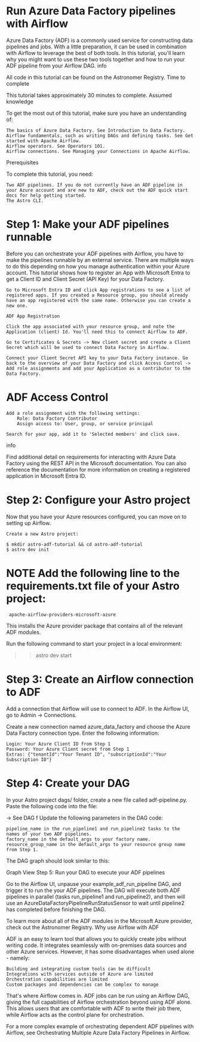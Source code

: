 # Run Azure Data Factory pipelines with Airflow

Azure Data Factory (ADF) is a commonly used service for constructing data pipelines and jobs. With a little preparation, it can be used in combination with Airflow to leverage the best of both tools. In this tutorial, you'll learn why you might want to use these two tools together and how to run your ADF pipeline from your Airflow DAG.
info

All code in this tutorial can be found on the Astronomer Registry.
Time to complete

This tutorial takes approximately 30 minutes to complete.
Assumed knowledge

To get the most out of this tutorial, make sure you have an understanding of:

    The basics of Azure Data Factory. See Introduction to Data Factory.
    Airflow fundamentals, such as writing DAGs and defining tasks. See Get started with Apache Airflow.
    Airflow operators. See Operators 101.
    Airflow connections. See Managing your Connections in Apache Airflow.

Prerequisites

To complete this tutorial, you need:

    Two ADF pipelines. If you do not currently have an ADF pipeline in your Azure account and are new to ADF, check out the ADF quick start docs for help getting started.
    The Astro CLI.

# Step 1: Make your ADF pipelines runnable

Before you can orchestrate your ADF pipelines with Airflow, you have to make the pipelines runnable by an external service. There are multiple ways to do this depending on how you manage authentication within your Azure account. This tutorial shows how to register an App with Microsoft Entra to get a Client ID and Client Secret (API Key) for your Data Factory.

    Go to Microsoft Entra ID and click App registrations to see a list of registered apps. If you created a Resource group, you should already have an app registered with the same name. Otherwise you can create a new one.

    ADF App Registration

    Click the app associated with your resource group, and note the Application (client) Id. You'll need this to connect Airflow to ADF.

    Go to Certificates & Secrets -> New client secret and create a Client Secret which will be used to connect Data Factory in Airflow.

    Connect your Client Secret API key to your Data Factory instance. Go back to the overview of your Data Factory and click Access Control -> Add role assignments and add your Application as a contributor to the Data Factory.

   # ADF Access Control

    Add a role assignment with the following settings:
        Role: Data Factory Contributor
        Assign access to: User, group, or service principal

    Search for your app, add it to 'Selected members' and click save.

info

Find additional detail on requirements for interacting with Azure Data Factory using the REST API in the Microsoft documentation. You can also reference the documentation for more information on creating a registered application in Microsoft Entra ID.
# Step 2: Configure your Astro project

Now that you have your Azure resources configured, you can move on to setting up Airflow.

    Create a new Astro project:

    $ mkdir astro-adf-tutorial && cd astro-adf-tutorial
    $ astro dev init

# NOTE Add the following line to the requirements.txt file of your Astro project:

     apache-airflow-providers-microsoft-azure

This installs the Azure provider package that contains all of the relevant ADF modules.

Run the following command to start your project in a local environment:

  >> astro dev start

# Step 3: Create an Airflow connection to ADF

Add a connection that Airflow will use to connect to ADF. In the Airflow UI, go to Admin -> Connections.

Create a new connection named azure_data_factory and choose the Azure Data Factory connection type. Enter the following information:

    Login: Your Azure Client ID from Step 1
    Password: Your Azure Client secret from Step 1
    Extras: {"tenantId":"Your Tenant ID", "subscriptionId":"Your Subscription ID"}

# Step 4: Create your DAG

In your Astro project dags/ folder, create a new file called adf-pipeline.py. Paste the following code into the file:

-> See DAG
f
Update the following parameters in the DAG code:

    pipeline_name in the run_pipeline1 and run_pipeline2 tasks to the names of your two ADF pipelines.
    factory_name in the default_args to your factory name.
    resource_group_name in the default_args to your resource group name from Step 1.

The DAG graph should look similar to this:

Graph View
Step 5: Run your DAG to execute your ADF pipelines

Go to the Airflow UI, unpause your example_adf_run_pipeline DAG, and trigger it to run the your ADF pipelines. The DAG will execute both ADF pipelines in parallel (tasks run_pipeline1 and run_pipeline2), and then will use an AzureDataFactoryPipelineRunStatusSensor to wait until pipeline2 has completed before finishing the DAG.

To learn more about all of the ADF modules in the Microsoft Azure provider, check out the Astronomer Registry.
Why use Airflow with ADF

ADF is an easy to learn tool that allows you to quickly create jobs without writing code. It integrates seamlessly with on-premises data sources and other Azure services. However, it has some disadvantages when used alone - namely:

    Building and integrating custom tools can be difficult
    Integrations with services outside of Azure are limited
    Orchestration capabilities are limited
    Custom packages and dependencies can be complex to manage

That's where Airflow comes in. ADF jobs can be run using an Airflow DAG, giving the full capabilities of Airflow orchestration beyond using ADF alone. This allows users that are comfortable with ADF to write their job there, while Airflow acts as the control plane for orchestration.

For a more complex example of orchestrating dependent ADF pipelines with Airflow, see Orchestrating Multiple Azure Data Factory Pipelines in Airflow.